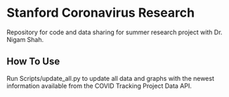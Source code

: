 # Stanford Coronavirus Research
Repository for code and data sharing for summer research project with Dr. Nigam Shah.

## How To Use
Run Scripts/update_all.py to update all data and graphs with the newest information available from the COVID Tracking Project Data API.
